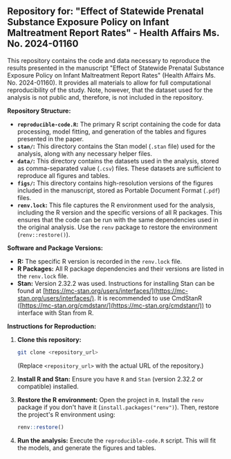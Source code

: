 ## Repository for: "Effect of Statewide Prenatal Substance Exposure Policy on Infant Maltreatment Report Rates" - Health Affairs Ms. No. 2024-01160

This repository contains the code and data necessary to reproduce the results
presented in the manuscript "Effect of Statewide Prenatal Substance Exposure
Policy on Infant Maltreatment Report Rates" (Health Affairs Ms. No. 2024-01160).
It provides all materials to allow for full computational reproducibility of the
study. Note, however, that the dataset used for the analysis is not public and,
therefore, is not included in the repository.

**Repository Structure:**

*   **`reproducible-code.R`:** The primary R script containing the code for data
    processing, model fitting, and generation of the tables and figures
    presented in the paper.
*   **`stan/`:** This directory contains the Stan model (`.stan` file) used for
    the analysis, along with any necessary helper files.
*   **`data/`:** This directory contains the datasets used in the analysis,
    stored as comma-separated value (`.csv`) files.  These datasets are
    sufficient to reproduce all figures and tables.
*   **`figs/`:** This directory contains high-resolution versions of the figures
    included in the manuscript, stored as Portable Document Format (`.pdf`)
    files.
*   **`renv.lock`:** This file captures the R environment used for the analysis,
    including the R version and the specific versions of all R packages. This
    ensures that the code can be run with the same dependencies used in the
    original analysis. Use the `renv` package to restore the environment
    (`renv::restore()`).

**Software and Package Versions:**

*   **R:** The specific R version is recorded in the `renv.lock` file.
*   **R Packages:** All R package dependencies and their versions are listed in
    the `renv.lock` file.
*   **Stan:** Version 2.32.2 was used.  Instructions for installing Stan can be
    found at
    [https://mc-stan.org/users/interfaces/](https://mc-stan.org/users/interfaces/).
    It is recommended to use CmdStanR
    ([https://mc-stan.org/cmdstanr/](https://mc-stan.org/cmdstanr/)) to
    interface with Stan from R.

**Instructions for Reproduction:**

1.  **Clone this repository:**
    ```bash
    git clone <repository_url>
    ```
    (Replace `<repository_url>` with the actual URL of the repository.)

2.  **Install R and Stan:** Ensure you have `R` and `Stan` (version 2.32.2 or
    compatible) installed.

3.  **Restore the R environment:**  Open the project in `R`. Install the `renv` package if you don't have it (`install.packages("renv")`). Then, restore the project's R environment using:
    ```R
    renv::restore()
    ```

4.  **Run the analysis:** Execute the `reproducible-code.R` script. This will
    fit the models, and generate the figures and tables.

